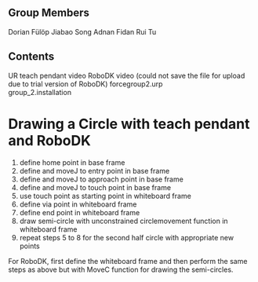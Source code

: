 ## Group Members
Dorian Fülöp
Jiabao Song
Adnan Fidan
Rui Tu

## Contents
UR teach pendant video
RoboDK video (could not save the file for upload due to trial version of RoboDK)
forcegroup2.urp		
group_2.installation


# Drawing a Circle with teach pendant and RoboDK
1) define home point in base frame
2) define and moveJ to entry point in base frame
3) define and moveJ to approach point in base frame 
4) define and moveJ to touch point in base frame 
5) use touch point as starting point in whiteboard frame
6) define via point in whiteboard frame
7) define end point in whiteboard frame
8) draw semi-circle with unconstrained circlemovement function in whiteboard frame
9) repeat steps 5 to 8 for the second half circle with appropriate new points

For RoboDK, first define the whiteboard frame and then perform the same steps as above but with MoveC function for drawing the semi-circles. 





